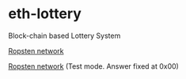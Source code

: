 # eth-lottery
Block-chain based Lottery System

[Ropsten network](https://lottery.withpwn.com/)

[Ropsten network](https://lottery.withpwn.com/test) (Test mode. Answer fixed at 0x00)
